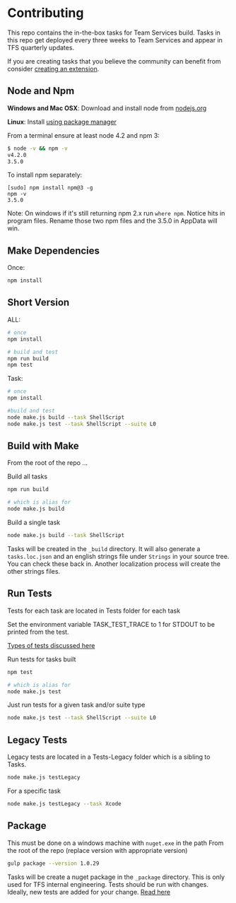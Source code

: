 # Contributing

This repo contains the in-the-box tasks for Team Services build. Tasks in this repo get deployed every three weeks to Team Services and appear in TFS quarterly updates.

If you are creating tasks that you believe the community can benefit from consider [creating an extension](https://www.visualstudio.com/integrate/extensions/develop/add-build-task).

## Node and Npm

**Windows and Mac OSX**: Download and install node from [nodejs.org](http://nodejs.org/)

**Linux**: Install [using package manager](https://github.com/joyent/node/wiki/Installing-Node.js-via-package-manager)

From a terminal ensure at least node 4.2 and npm 3:

```bash
$ node -v && npm -v
v4.2.0
3.5.0
```

To install npm separately:

```
[sudo] npm install npm@3 -g
npm -v
3.5.0
```

Note: On windows if it's still returning npm 2.x run `where npm`. Notice hits in program files. Rename those two npm files and the 3.5.0 in AppData will win.

## Make Dependencies

Once:

```bash
npm install
```

## Short Version

ALL:

``` bash
# once
npm install

# build and test
npm run build
npm test
```

Task:

```bash
# once
npm install

#build and test
node make.js build --task ShellScript
node make.js test --task ShellScript --suite L0
```

## Build with Make

From the root of the repo ...

Build all tasks

```bash
npm run build

# which is alias for
node make.js build
```

Build a single task

```bash
node make.js build --task ShellScript
```

Tasks will be created in the `_build` directory. It will also generate a `tasks.loc.json` and an english strings file under `Strings` in your source tree. You can check these back in. Another localization process will create the other strings files.

## Run Tests

Tests for each task are located in Tests folder for each task

Set the environment variable TASK_TEST_TRACE to 1 for STDOUT to be printed from the test.

[Types of tests discussed here](runningtests.md)

Run tests for tasks built

```bash
npm test

# which is alias for
node make.js test
```

Just run tests for a given task and/or suite type

```bash
node make.js test --task ShellScript --suite L0
```

## Legacy Tests

Legacy tests are located in a Tests-Legacy folder which is a sibling to Tasks.

```bash
node make.js testLegacy
```

For a specific task

```bash
node make.js testLegacy --task Xcode
```

## Package

This must be done on a windows machine with `nuget.exe` in the path
From the root of the repo (replace version with appropriate version)

```bash
gulp package --version 1.0.29
```

Tasks will be create a nuget package in the `_package` directory. This is only used for TFS internal engineering.
Tests should be run with changes. Ideally, new tests are added for your change.
[Read here](runningtests.md)
